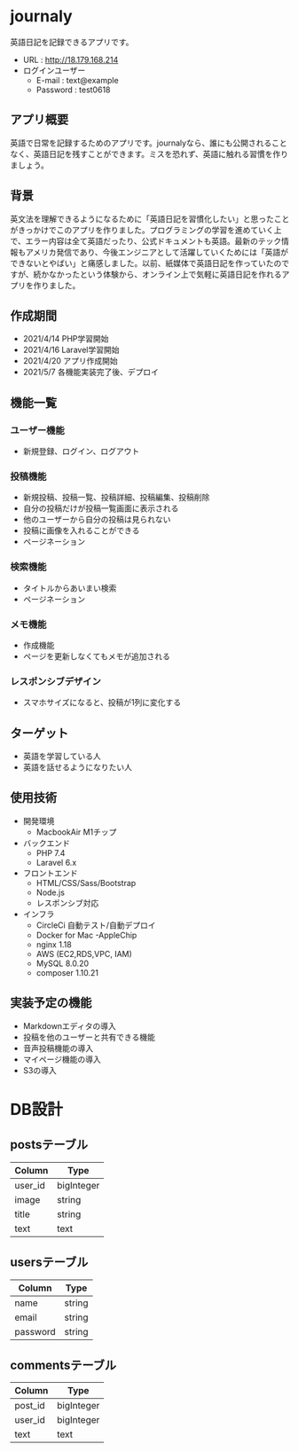 # journaly
英語日記を記録できるアプリです。

* URL : http://18.179.168.214
* ログインユーザー
  * E-mail : text@example
  * Password : test0618

## アプリ概要
英語で日常を記録するためのアプリです。journalyなら、誰にも公開されることなく、英語日記を残すことができます。ミスを恐れず、英語に触れる習慣を作りましょう。

## 背景
英文法を理解できるようになるために「英語日記を習慣化したい」と思ったことがきっかけでこのアプリを作りました。プログラミングの学習を進めていく上で、エラー内容は全て英語だったり、公式ドキュメントも英語。最新のテック情報もアメリカ発信であり、今後エンジニアとして活躍していくためには「英語ができないとやばい」と痛感しました。以前、紙媒体で英語日記を作っていたのですが、続かなかったという体験から、オンライン上で気軽に英語日記を作れるアプリを作りました。


## 作成期間
* 2021/4/14 PHP学習開始
* 2021/4/16 Laravel学習開始 
* 2021/4/20 アプリ作成開始
* 2021/5/7  各機能実装完了後、デプロイ

## 機能一覧
### ユーザー機能
* 新規登録、ログイン、ログアウト
### 投稿機能
* 新規投稿、投稿一覧、投稿詳細、投稿編集、投稿削除
* 自分の投稿だけが投稿一覧画面に表示される
* 他のユーザーから自分の投稿は見られない
* 投稿に画像を入れることができる
* ページネーション
### 検索機能
* タイトルからあいまい検索
* ページネーション
### メモ機能
* 作成機能
* ページを更新しなくてもメモが追加される
### レスポンシブデザイン
* スマホサイズになると、投稿が1列に変化する


## ターゲット
* 英語を学習している人
* 英語を話せるようになりたい人

## 使用技術
* 開発環境
  * MacbookAir M1チップ
* バックエンド
  * PHP 7.4
  * Laravel 6.x
* フロントエンド
  * HTML/CSS/Sass/Bootstrap
  * Node.js
  * レスポンシブ対応
* インフラ
  * CircleCi 自動テスト/自動デプロイ
  * Docker for Mac -AppleChip
  * nginx 1.18
  * AWS (EC2,RDS,VPC, IAM)
  * MySQL 8.0.20
  * composer 1.10.21

## 実装予定の機能
* Markdownエディタの導入
* 投稿を他のユーザーと共有できる機能
* 音声投稿機能の導入
* マイページ機能の導入
* S3の導入

# DB設計
## postsテーブル

| Column             | Type        |
| ------------------ | ----------- |
| user_id            | bigInteger  |
| image              | string      |
| title              | string      |
| text               | text        |



## usersテーブル

| Column             | Type        |
| ------------------ | ----------- |
| name               | string      |
| email              | string      |
| password           | string      |



## commentsテーブル

| Column             | Type        |
| ------------------ | ----------- |
| post_id            | bigInteger  |
| user_id            | bigInteger  |
| text               | text        |
